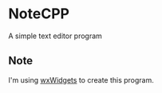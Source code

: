 # NoteCPP
A simple text editor program

## Note
I'm using [wxWidgets](https://www.wxwidgets.org/) to create this program.
